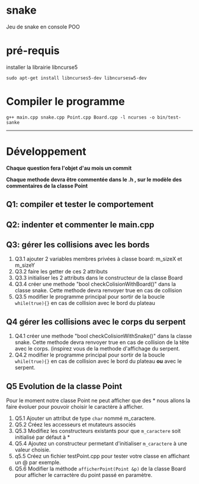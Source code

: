 # snake
Jeu de snake en console POO

# pré-requis

installer la librairie libncurse5
```
sudo apt-get install libncurses5-dev libncursesw5-dev
```
# Compiler le programme 
```
g++ main.cpp snake.cpp Point.cpp Board.cpp -l ncurses -o bin/test-sanke
```
--------

# Développement
**Chaque question fera l'objet d'au mois un commit**

**Chaque methode devra être commentée dans le .h , sur le modèle des commentaires de la classe Point** 

## Q1: compiler et tester le comportement

## Q2: indenter et commenter le main.cpp

## Q3: gérer les collisions avec les bords

1. Q3.1    ajouter 2 variables membres privées à classe board: m_sizeX et m_sizeY
2. Q3.2    faire les getter de ces 2 attributs
3. Q3.3 initialiser les 2 attributs dans le constructeur de la classe Board
4. Q3.4 créer une methode "bool checkColisionWithBoard()" dans la classe snake. Cette methode devra renvoyer true en cas de collision
5. Q3.5 modifier le programme principal pour sortir de la boucle `while(true){}` en cas de collision avec le bord du plateau

## Q4 gérer les collisions avec le corps du serpent

1. Q4.1 créer une methode "bool checkColisionWithSnake()" dans la classe snake. Cette methode devra renvoyer true en cas de collision de la tête avec le corps. (inspirez vous de la methode d'affichage du serpent.
2. Q4.2 modifier le programme principal pour sortir de la boucle `while(true){}` en cas de collision avec le bord du plateau **ou** avec le serpent.

## Q5 Evolution de la classe Point

Pour le moment notre classe Point ne peut afficher que des * nous allons la faire évoluer pour pouvoir choisir le caractère à afficher.
1. Q5.1 Ajouter un attribut de type `char` nommé m_caractere.
2. Q5.2 Créez les accesseurs et mutateurs associés
3. Q5.3 Modifiez les constructeurs existants pour que `m_caractere` soit initialisé par défaut à *
4. Q5.4 Ajoutez un constructeur permetant d'initialiser `m_caractere` à une valeur choisie.
5. q5.5 Créez un fichier testPoint.cpp pour tester votre classe en affichant un @ par exemple.
6. Q5.6 Modifier la méthode `afficherPoint(Point &p)` de la classe Board pour afficher le carractère du point passé en paramètre.

